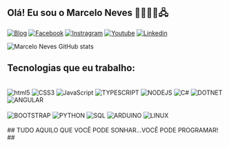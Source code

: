 

## Olá! Eu sou o Marcelo Neves 👊🏻👨‍💻🖧

[![Blog](https://img.shields.io/badge/Wordpress-21759B?style=for-the-badge&logo=wordpress&logoColor=white)](https://www.codandobrail.com.br)
[![Facebook](https://img.shields.io/badge/Facebook-1877F2?style=for-the-badge&logo=facebook&logoColor=white)](https://www.facebook.com/codandobrasil)
[![Instragram](https://img.shields.io/badge/Instagram-E4405F?style=for-the-badge&logo=instagram&logoColor=white)](https://www.facebook.com/codandobrasilhttps://www.instagram.com/codandobrasil/)
[![Youtube](https://img.shields.io/badge/YouTube-FF0000?style=for-the-badge&logo=youtube&logoColor=white)](https://www.youtube.com/marceloneves)
[![Linkedin](https://img.shields.io/badge/LinkedIn-0077B5?style=for-the-badge&logo=linkedin&logoColor=white)](https://www.linkedin.com/in/marcelonevesoficial/)


![Marcelo Neves GitHub stats](https://github-readme-stats.vercel.app/api?username=mpneves1974&show_icons=true&theme=radical)

## Tecnologias que eu trabalho:

<div style="display: inline_block"><br>
<img align="center" alt="html5" src="https://img.shields.io/badge/HTML5-E34F26?style=for-the-badge&logo=html5&logoColor=white">
<img align="center" alt="CSS3" src="https://img.shields.io/badge/CSS3-1572B6?style=for-the-badge&logo=css3&logoColor=white">
<img align="center" alt="JavaScript" src="https://img.shields.io/badge/JavaScript-F7DF1E?style=for-the-badge&logo=javascript&logoColor=black">
<img align="center" alt="TYPESCRIPT" src="https://img.shields.io/badge/TypeScript-007ACC?style=for-the-badge&logo=typescript&logoColor=white">
<img align="center" alt="NODEJS" src="https://img.shields.io/badge/Node.js-43853D?style=for-the-badge&logo=node.js&logoColor=white">
<img align="center" alt="C#" src="https://img.shields.io/badge/C%23-239120?style=for-the-badge&logo=c-sharp&logoColor=white">
<img align="center" alt="DOTNET" src="https://img.shields.io/badge/.NET-5C2D91?style=for-the-badge&logo=.net&logoColor=white">
<img align="center" alt="ANGULAR" src="https://img.shields.io/badge/Angular-DD0031?style=for-the-badge&logo=angular&logoColor=white"><BR><BR>
<img align="center" alt="BOOTSTRAP" src="https://img.shields.io/badge/Bootstrap-563D7C?style=for-the-badge&logo=bootstrap&logoColor=white">
<img align="center" alt="PYTHON" src="https://img.shields.io/badge/Python-3776AB?style=for-the-badge&logo=python&logoColor=white">
<img align="center" alt="SQL" src="https://img.shields.io/badge/Microsoft_SQL_Server-CC2927?style=for-the-badge&logo=microsoft-sql-server&logoColor=white">
<img align="center" alt="ARDUINO" src="https://img.shields.io/badge/Arduino-00979D?style=for-the-badge&logo=Arduino&logoColor=white">
<img align="center" alt="LINUX" src="https://img.shields.io/badge/Linux-FCC624?style=for-the-badge&logo=linux&logoColor=black">  

</div><BR>
## TUDO AQUILO QUE VOCÊ PODE SONHAR...VOCÊ PODE PROGRAMAR! ##
